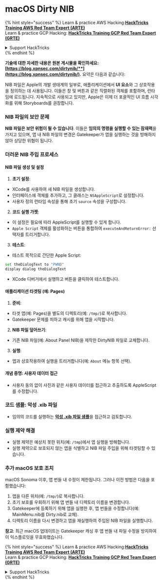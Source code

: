 # macOS Dirty NIB

{% hint style="success" %}
Learn & practice AWS Hacking:<img src="/.gitbook/assets/arte.png" alt="" data-size="line">[**HackTricks Training AWS Red Team Expert (ARTE)**](https://training.hacktricks.xyz/courses/arte)<img src="/.gitbook/assets/arte.png" alt="" data-size="line">\
Learn & practice GCP Hacking: <img src="/.gitbook/assets/grte.png" alt="" data-size="line">[**HackTricks Training GCP Red Team Expert (GRTE)**<img src="/.gitbook/assets/grte.png" alt="" data-size="line">](https://training.hacktricks.xyz/courses/grte)

<details>

<summary>Support HackTricks</summary>

* Check the [**subscription plans**](https://github.com/sponsors/carlospolop)!
* **Join the** 💬 [**Discord group**](https://discord.gg/hRep4RUj7f) or the [**telegram group**](https://t.me/peass) or **follow** us on **Twitter** 🐦 [**@hacktricks\_live**](https://twitter.com/hacktricks\_live)**.**
* **Share hacking tricks by submitting PRs to the** [**HackTricks**](https://github.com/carlospolop/hacktricks) and [**HackTricks Cloud**](https://github.com/carlospolop/hacktricks-cloud) github repos.

</details>
{% endhint %}

**기술에 대한 자세한 내용은 원본 게시물을 확인하세요: [https://blog.xpnsec.com/dirtynib/**](https://blog.xpnsec.com/dirtynib/).** 요약은 다음과 같습니다:

NIB 파일은 Apple의 개발 생태계의 일부로, 애플리케이션에서 **UI 요소**와 그 상호작용을 정의하는 데 사용됩니다. 이들은 창 및 버튼과 같은 직렬화된 객체를 포함하며, 런타임에 로드됩니다. 지속적으로 사용되고 있지만, Apple은 이제 더 포괄적인 UI 흐름 시각화를 위해 Storyboards를 권장합니다.

### NIB 파일의 보안 문제
**NIB 파일은 보안 위험이 될 수 있습니다**. 이들은 **임의의 명령을 실행할 수 있는 잠재력**을 가지고 있으며, 앱 내 NIB 파일의 변경은 Gatekeeper가 앱을 실행하는 것을 방해하지 않아 상당한 위협이 됩니다.

### 더러운 NIB 주입 프로세스
#### NIB 파일 생성 및 설정
1. **초기 설정**:
- XCode를 사용하여 새 NIB 파일을 생성합니다.
- 인터페이스에 객체를 추가하고, 그 클래스는 `NSAppleScript`로 설정합니다.
- 사용자 정의 런타임 속성을 통해 초기 `source` 속성을 구성합니다.

2. **코드 실행 가젯**:
- 이 설정은 필요에 따라 AppleScript를 실행할 수 있게 합니다.
- `Apple Script` 객체를 활성화하는 버튼을 통합하여 `executeAndReturnError:` 선택자를 트리거합니다.

3. **테스트**:
- 테스트 목적으로 간단한 Apple Script:
```bash
set theDialogText to "PWND"
display dialog theDialogText
```
- XCode 디버거에서 실행하고 버튼을 클릭하여 테스트합니다.

#### 애플리케이션 타겟팅 (예: Pages)
1. **준비**:
- 타겟 앱(예: Pages)을 별도의 디렉토리(예: `/tmp/`)로 복사합니다.
- Gatekeeper 문제를 피하고 캐시를 위해 앱을 시작합니다.

2. **NIB 파일 덮어쓰기**:
- 기존 NIB 파일(예: About Panel NIB)을 제작한 DirtyNIB 파일로 교체합니다.

3. **실행**:
- 앱과 상호작용하여 실행을 트리거합니다(예: `About` 메뉴 항목 선택).

#### 개념 증명: 사용자 데이터 접근
- 사용자 동의 없이 사진과 같은 사용자 데이터를 접근하고 추출하도록 AppleScript를 수정합니다.

### 코드 샘플: 악성 .xib 파일
- 임의의 코드를 실행하는 [**악성 .xib 파일 샘플**](https://gist.github.com/xpn/16bfbe5a3f64fedfcc1822d0562636b4)을 접근하고 검토합니다.

### 실행 제약 해결
- 실행 제약은 예상치 못한 위치(예: `/tmp`)에서 앱 실행을 방해합니다.
- 실행 제약으로 보호되지 않는 앱을 식별하고 NIB 파일 주입을 위해 타겟팅할 수 있습니다.

### 추가 macOS 보호 조치
macOS Sonoma 이후, 앱 번들 내 수정이 제한됩니다. 그러나 이전 방법은 다음을 포함했습니다:
1. 앱을 다른 위치(예: `/tmp/`)로 복사합니다.
2. 초기 보호를 우회하기 위해 앱 번들 내 디렉토리 이름을 변경합니다.
3. Gatekeeper에 등록하기 위해 앱을 실행한 후, 앱 번들을 수정합니다(예: MainMenu.nib를 Dirty.nib로 교체).
4. 디렉토리 이름을 다시 변경하고 앱을 재실행하여 주입된 NIB 파일을 실행합니다.

**참고**: 최근 macOS 업데이트는 Gatekeeper 캐싱 후 앱 번들 내 파일 수정을 방지하여 이 익스플로잇을 무효화했습니다.


{% hint style="success" %}
Learn & practice AWS Hacking:<img src="/.gitbook/assets/arte.png" alt="" data-size="line">[**HackTricks Training AWS Red Team Expert (ARTE)**](https://training.hacktricks.xyz/courses/arte)<img src="/.gitbook/assets/arte.png" alt="" data-size="line">\
Learn & practice GCP Hacking: <img src="/.gitbook/assets/grte.png" alt="" data-size="line">[**HackTricks Training GCP Red Team Expert (GRTE)**<img src="/.gitbook/assets/grte.png" alt="" data-size="line">](https://training.hacktricks.xyz/courses/grte)

<details>

<summary>Support HackTricks</summary>

* Check the [**subscription plans**](https://github.com/sponsors/carlospolop)!
* **Join the** 💬 [**Discord group**](https://discord.gg/hRep4RUj7f) or the [**telegram group**](https://t.me/peass) or **follow** us on **Twitter** 🐦 [**@hacktricks\_live**](https://twitter.com/hacktricks\_live)**.**
* **Share hacking tricks by submitting PRs to the** [**HackTricks**](https://github.com/carlospolop/hacktricks) and [**HackTricks Cloud**](https://github.com/carlospolop/hacktricks-cloud) github repos.

</details>
{% endhint %}

